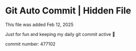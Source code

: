 # Git Auto Commit | Hidden File

This file was added Feb 12, 2025

Just for fun and keeping my daily git commit active 🤪

commit number: 477102
